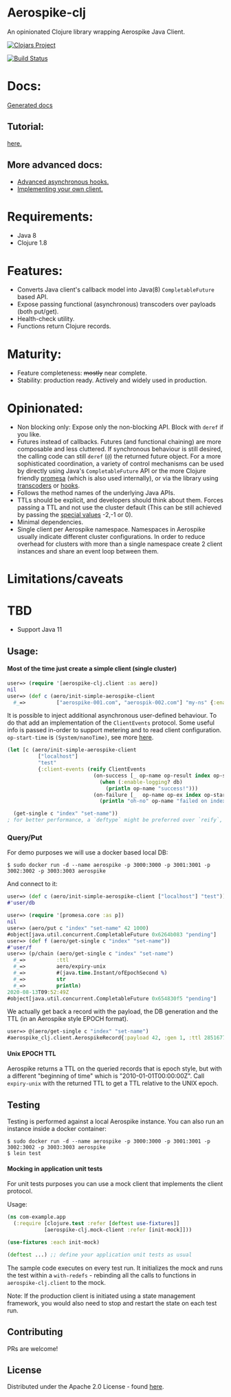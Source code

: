 # Aerospike-clj

An opinionated Clojure library wrapping Aerospike Java Client.

[![Clojars Project](https://img.shields.io/clojars/v/aerospike-clj.svg)](https://clojars.org/aerospike-clj)

[![Build Status](https://travis-ci.com/AppsFlyer/aerospike-clj.svg?branch=master)](https://travis-ci.com/AppsFlyer/aerospike-clj)

# Docs:
[Generated docs](https://appsflyer.github.io/aerospike-clj/)

## Tutorial:
[here.](https://appsflyer.github.io/aerospike-clj/tutorial.html)
## More advanced docs:
* [Advanced asynchronous hooks.](https://appsflyer.github.io/aerospike-clj/advanced-async-hooks.html)
* [Implementing your own client.](https://appsflyer.github.io/aerospike-clj/implementing-clients.html)

# Requirements:
- Java 8
- Clojure 1.8

# Features:
- Converts Java client's callback model into Java(8) `CompletableFuture` based API.
- Expose passing functional (asynchronous) transcoders over payloads (both put/get).
- Health-check utility.
- Functions return Clojure records.

# Maturity:
- Feature completeness: ~~mostly~~ near complete.
- Stability: production ready. Actively and widely used in production.

# Opinionated:
- Non blocking only: Expose only the non-blocking API. Block with `deref` if you like.
- Futures instead of callbacks. Futures (and functional chaining) are more composable and less cluttered.
If synchronous behaviour is still desired, the calling code can still `deref` (`@`) the returned future object.
For a more sophisticated coordination, a variety of control mechanisms can be used by directly using Java's
`CompletableFuture` API or the more Clojure friendly [promesa](https://github.com/funcool/promesa) (which is also used internally),
or via the library using [transcoders](https://appsflyer.github.io/aerospike-clj/index.html) or
[hooks](https://appsflyer.github.io/aerospike-clj/advanced-async-hooks.html).
- Follows the method names of the underlying Java APIs.
- TTLs should be explicit, and developers should think about them. Forces passing a TTL and not use the cluster default
(This can be still achieved by passing the [special values](https://www.aerospike.com/apidocs/java/com/aerospike/client/policy/WritePolicy.html#expiration) -2,-1 or 0).
- Minimal dependencies.
- Single client per Aerospike namespace. Namespaces in Aerospike usually indicate different cluster configurations.
In order to reduce overhead for clusters with more than a single namespace create 2 client instances and share an event
loop between them.

# Limitations/caveats

# TBD
- Support Java 11

## Usage:
#### Most of the time just create a simple client (single cluster)
```clojure
user=> (require '[aerospike-clj.client :as aero])
nil
user=> (def c (aero/init-simple-aerospike-client
  #_=>          ["aerospike-001.com", "aerospik-002.com"] "my-ns" {:enable-logging true}))
```

It is possible to inject additional asynchronous user-defined behaviour. To do that add an implementation of  the
`ClientEvents` protocol.
Some useful info is passed in-order to support metering and to read client configuration. `op-start-time` is
`(System/nanoTime)`, see more [here](https://appsflyer.github.io/aerospike-clj/advanced-async-hooks.html).

```clojure
(let [c (aero/init-simple-aerospike-client
          ["localhost"]
          "test"
          {:client-events (reify ClientEvents
                            (on-success [_ op-name op-result index op-start-time db]
                              (when (:enable-logging? db)
                                (println op-name "success!")))
                            (on-failure [_  op-name op-ex index op-start-time db]
                              (println "oh-no" op-name "failed on index" index)))})]

  (get-single c "index" "set-name"))
; for better performance, a `deftype` might be preferred over `reify`, if possible.
```

### Query/Put
For demo purposes we will use a docker based local DB:
```shell
$ sudo docker run -d --name aerospike -p 3000:3000 -p 3001:3001 -p 3002:3002 -p 3003:3003 aerospike
```
And connect to it:
```clojure
user=> (def c (aero/init-simple-aerospike-client ["localhost"] "test"))
#'user/db
```

```clojure
user=> (require '[promesa.core :as p])
nil
user=> (aero/put c "index" "set-name" 42 1000)
#object[java.util.concurrent.CompletableFuture 0x6264b083 "pending"]
user=> (def f (aero/get-single c "index" "set-name"))
#'user/f
user=> (p/chain (aero/get-single c "index" "set-name")
  #_=>          :ttl
  #_=>          aero/expiry-unix
  #_=>          #(java.time.Instant/ofEpochSecond %)
  #_=>          str
  #_=>          println)
2020-08-13T09:52:49Z
#object[java.util.concurrent.CompletableFuture 0x654830f5 "pending"]
```
We actually get back a record with the payload, the DB generation and the TTL (in an Aerospike style EPOCH format).
```clojure
user=> @(aero/get-single c "index" "set-name")
#aerospike_clj.client.AerospikeRecord{:payload 42, :gen 1, :ttl 285167713}
```

#### Unix EPOCH TTL
Aerospike returns a TTL on the queried records that is epoch style, but with a different "beginning of time" which is "2010-01-01T00:00:00Z".
Call `expiry-unix` with the returned TTL to get a TTL relative to the UNIX epoch.

## Testing
Testing is performed against a local Aerospike instance. You can also run an instance inside a docker container:

```shell
$ sudo docker run -d --name aerospike -p 3000:3000 -p 3001:3001 -p 3002:3002 -p 3003:3003 aerospike
$ lein test
```

#### Mocking in application unit tests
For unit tests purposes you can use a mock client that implements the client protocol.  

Usage:

```clojure
(ns com-example.app 
  (:require [clojure.test :refer [deftest use-fixtures]]
            [aerospike-clj.mock-client :refer [init-mock]]))

(use-fixtures :each init-mock)

(deftest ...) ;; define your application unit tests as usual
```

The sample code executes on every test run. It initializes the mock and runs
the test within a `with-redefs` - rebinding all the calls to functions
in `aerospike-clj.client` to the mock.

Note: If the production client is initiated using a state management framework,
you would also need to stop and restart the state on each test run.


## Contributing
PRs are welcome!

## License

Distributed under the Apache 2.0 License - found [here](https://github.com/AppsFlyer/aerospike-clj/blob/master/LICENSE).
